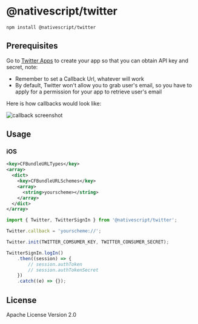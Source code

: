 # @nativescript/twitter

```cli
npm install @nativescript/twitter
```

## Prerequisites

Go to [Twitter Apps](https://apps.twitter.com/) to create your app so that you can obtain API key and secret, note:

- Remember to set a Callback Url, whatever will work
- By default, Twitter won't allow you to grab user's email, so you have to apply for a permission for your app to retrieve user's email

Here is how callbacks would look like:

![callback screenshot](https://raw.githubusercontent.com/NativeScript/plugins/main/packages/twitter/assets/images/callback.png)

## Usage

### iOS

```xml
<key>CFBundleURLTypes</key>
<array>
  <dict>
    <key>CFBundleURLSchemes</key>
    <array>
      <string>yourscheme></string>
    </array>
  </dict>
</array>
```

```ts
import { Twitter, TwitterSignIn } from '@nativescript/twitter';

Twitter.callback = 'yourscheme://';

Twitter.init(TWITTER_COMSUMER_KEY, TWITTER_CONSUMER_SECRET);

TwitterSignIn.logIn()
	.then((session) => {
		// session.authToken
		// session.authTokenSecret
	})
	.catch((e) => {});
```

## License

Apache License Version 2.0
